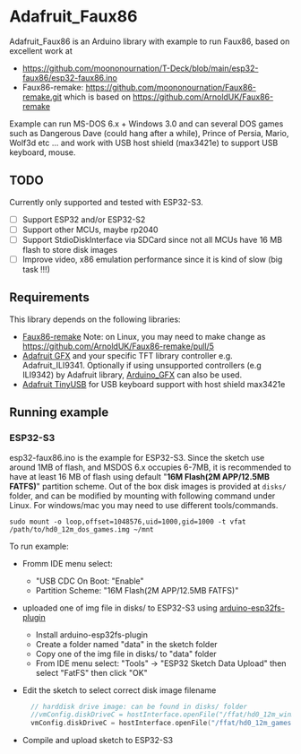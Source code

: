 # Adafruit_Faux86

Adafruit_Faux86 is an Arduino library with example to run Faux86, based on excellent work at
- https://github.com/moononournation/T-Deck/blob/main/esp32-faux86/esp32-faux86.ino
- Faux86-remake: https://github.com/moononournation/Faux86-remake.git which is based on https://github.com/ArnoldUK/Faux86-remake

Example can run MS-DOS 6.x + Windows 3.0 and can several DOS games such as Dangerous Dave (could hang after a while), Prince of Persia, Mario, Wolf3d etc ... and work with USB host shield (max3421e) to support USB keyboard, mouse.

## TODO

Currently only supported and tested with ESP32-S3.
- [ ] Support ESP32 and/or ESP32-S2
- [ ] Support other MCUs, maybe rp2040
- [ ] Support StdioDiskInterface via SDCard since not all MCUs have 16 MB flash to store disk images
- [ ] Improve video, x86 emulation performance since it is kind of slow (big task !!!)

## Requirements

This library depends on the following libraries:
- [Faux86-remake](https://github.com/moononournation/Faux86-remake.git) Note: on Linux, you may need to make change as https://github.com/ArnoldUK/Faux86-remake/pull/5
- [Adafruit GFX](https://github.com/adafruit/Adafruit-GFX-Library) and your specific TFT library controller e.g. Adafruit_ILI9341. Optionally if using unsupported controllers (e.g ILI9342) by Adafruit library, [Arduino_GFX](https://github.com/moononournation/Arduino_GFX.git) can also be used.
- [Adafruit TinyUSB](https://github.com/adafruit/Adafruit_TinyUSB_Arduino) for USB keyboard support with host shield max3421e

## Running example

### ESP32-S3

esp32-faux86.ino is the example for ESP32-S3. Since the sketch use around 1MB of flash, and MSDOS 6.x occupies 6-7MB, it is recommended to have at least 16 MB of flash using default "**16M Flash(2M APP/12.5MB FATFS)**" partition scheme. Out of the box disk images is provided at `disks/` folder, and can be modified by mounting with following command under Linux. For windows/mac you may need to use different tools/commands.

```
sudo mount -o loop,offset=1048576,uid=1000,gid=1000 -t vfat /path/to/hd0_12m_dos_games.img ~/mnt
```

To run example:
- Fromm IDE menu select: 
  - "USB CDC On Boot:  "Enable"
  - Partition Scheme: "16M Flash(2M APP/12.5MB FATFS)"
- uploaded one of img file in disks/ to ESP32-S3 using [arduino-esp32fs-plugin](https://github.com/lorol/arduino-esp32fs-plugin) 
  - Install arduino-esp32fs-plugin
  - Create a folder named "data" in the sketch folder
  - Copy one of the img file in disks/ to "data" folder
  - From IDE menu select: "Tools" -> "ESP32 Sketch Data Upload" then select "FatFS" then click "OK"
- Edit the sketch to select correct disk image filename

    ```C
      // harddisk drive image: can be found in disks/ folder
      //vmConfig.diskDriveC = hostInterface.openFile("/ffat/hd0_12m_win30.img");
      vmConfig.diskDriveC = hostInterface.openFile("/ffat/hd0_12m_games.img");
    ```
- Compile and upload sketch to ESP32-S3